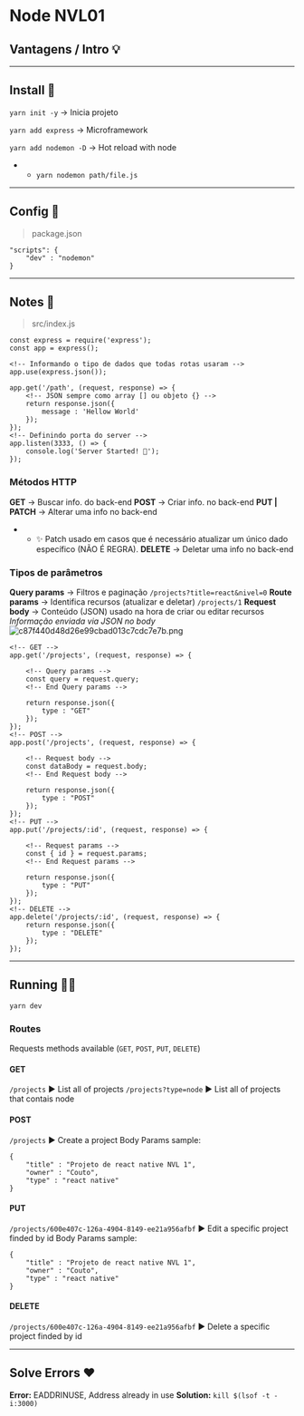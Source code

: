 # Node NVL01
## Vantagens / Intro 💡


---

## Install 🏹


`yarn init -y` → Inicia projeto

`yarn add express` → Microframework

`yarn add nodemon -D` → Hot reload with node
* * `yarn nodemon path/file.js`


---

## Config 🧰
> package.json
```
"scripts": {
    "dev" : "nodemon"
}
```

---

## Notes 📝

> src/index.js

````
const express = require('express');
const app = express();

<!-- Informando o tipo de dados que todas rotas usaram -->
app.use(express.json());

app.get('/path', (request, response) => {
	<!-- JSON sempre como array [] ou objeto {} -->
	return response.json({
		message : 'Hellow World'
	});
});
<!-- Definindo porta do server -->
app.listen(3333, () => {
	console.log('Server Started! 🤣');
});
````

### Métodos HTTP
**GET** → Buscar info. do back-end
**POST** → Criar info. no back-end
**PUT | PATCH** → Alterar uma info no back-end
* * ✨ Patch usado em casos que é necessário atualizar um único dado específico (NÃO É REGRA).
**DELETE** → Deletar uma info no back-end

### Tipos de parâmetros
**Query params** → Filtros e paginação
`/projects?title=react&nivel=0`
**Route params** → Identifica recursos (atualizar e deletar)
`/projects/1`
**Request body** → Conteúdo (JSON) usado na hora de criar ou editar recursos
*Informação enviada via JSON no body*
![c87f440d48d26e99cbad013c7cdc7e7b.png](:/1464bd4ccc814e928deed6d0743dc767)
```
<!-- GET -->
app.get('/projects', (request, response) => {

	<!-- Query params -->
	const query = request.query;
	<!-- End Query params -->

	return response.json({
		type : "GET"
	});
});
<!-- POST -->
app.post('/projects', (request, response) => {

	<!-- Request body -->
	const dataBody = request.body;
	<!-- End Request body -->

	return response.json({
		type : "POST"
	});
});
<!-- PUT -->
app.put('/projects/:id', (request, response) => {

	<!-- Request params -->
	const { id } = request.params;
	<!-- End Request params -->

	return response.json({
		type : "PUT"
	});
});
<!-- DELETE -->
app.delete('/projects/:id', (request, response) => {
	return response.json({
		type : "DELETE"
	});
});
```
---

## Running 🏃‍♀️
`yarn dev`

### Routes
Requests methods available (`GET`, `POST`, `PUT`, `DELETE`)

#### GET
`/projects` ▶ List all of projects
`/projects?type=node` ▶ List all of projects that contais node

#### POST
`/projects` ▶ Create a project
Body Params sample:
```
{
	"title" : "Projeto de react native NVL 1",
	"owner" : "Couto",
	"type" : "react native"
}
```

#### PUT
`/projects/600e407c-126a-4904-8149-ee21a956afbf` ▶ Edit a specific project finded by id
Body Params sample:
```
{
	"title" : "Projeto de react native NVL 1",
	"owner" : "Couto",
	"type" : "react native"
}
```

#### DELETE
`/projects/600e407c-126a-4904-8149-ee21a956afbf` ▶ Delete a specific project finded by id

---

## Solve Errors ❤
**Error:** EADDRINUSE, Address already in use
**Solution:** `kill $(lsof -t -i:3000)`